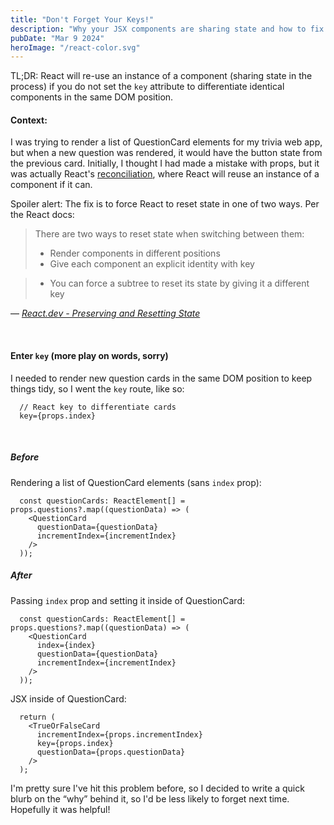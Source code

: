 ```yaml
---
title: "Don't Forget Your Keys!"
description: "Why your JSX components are sharing state and how to fix it"
pubDate: "Mar 9 2024"
heroImage: "/react-color.svg"
---
```


TL;DR: React will re-use an instance of a component (sharing state in the process) if you do not set the `key` attribute to differentiate identical components in the same DOM position.

#### Context:

I was trying to render a list of QuestionCard elements for my trivia web app, but when a new question was rendered, it would have the button state from the previous card. Initially, I thought I had made a mistake with props, but it was actually React's [reconciliation](https://legacy.reactjs.org/docs/reconciliation.html), where React will reuse an instance of a component if it can.

Spoiler alert: The fix is to force React to reset state in one of two ways. Per the React docs:

> There are two ways to reset state when switching between them:
>
> - Render components in different positions
> - Give each component an explicit identity with key<br>

> - You can force a subtree to reset its state by giving it a different key<br>

— <cite>[React.dev - Preserving and Resetting State](https://react.dev/learn/preserving-and-resetting-state)</cite>

<br>

#### Enter `key` (more play on words, sorry)

I needed to render new question cards in the same DOM position to keep things tidy, so I went the `key` route, like so:

```
  // React key to differentiate cards
  key={props.index}
```

<br>

##### Before

Rendering a list of QuestionCard elements (sans `index` prop):

```
  const questionCards: ReactElement[] = props.questions?.map((questionData) => (
    <QuestionCard
      questionData={questionData}
      incrementIndex={incrementIndex}
    />
  ));
```

##### After

Passing `index` prop and setting it inside of QuestionCard:

```
  const questionCards: ReactElement[] = props.questions?.map((questionData) => (
    <QuestionCard
      index={index}
      questionData={questionData}
      incrementIndex={incrementIndex}
    />
  ));
```

JSX inside of QuestionCard:

```
  return (
    <TrueOrFalseCard
      incrementIndex={props.incrementIndex}
      key={props.index}
      questionData={props.questionData}
    />
  );
```

I'm pretty sure I've hit this problem before, so I decided to write a quick blurb on the “why” behind it, so I'd be less likely to forget next time. Hopefully it was helpful!
